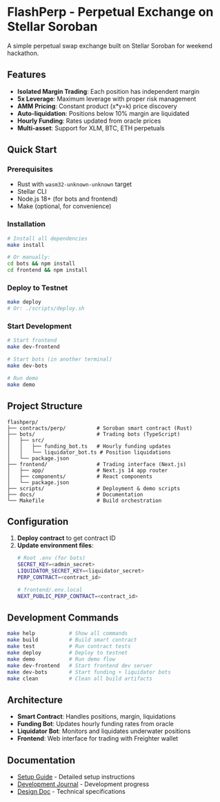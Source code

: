 # FlashPerp - Perpetual Exchange on Stellar Soroban

A simple perpetual swap exchange built on Stellar Soroban for weekend hackathon.

## Features
- **Isolated Margin Trading**: Each position has independent margin
- **5x Leverage**: Maximum leverage with proper risk management  
- **AMM Pricing**: Constant product (x*y=k) price discovery
- **Auto-liquidation**: Positions below 10% margin are liquidated
- **Hourly Funding**: Rates updated from oracle prices
- **Multi-asset**: Support for XLM, BTC, ETH perpetuals

## Quick Start

### Prerequisites
- Rust with `wasm32-unknown-unknown` target
- Stellar CLI
- Node.js 18+ (for bots and frontend)
- Make (optional, for convenience)

### Installation
```bash
# Install all dependencies
make install

# Or manually:
cd bots && npm install
cd frontend && npm install
```

### Deploy to Testnet
```bash
make deploy
# Or: ./scripts/deploy.sh
```

### Start Development
```bash
# Start frontend
make dev-frontend

# Start bots (in another terminal)  
make dev-bots

# Run demo
make demo
```

## Project Structure

```
flashperp/
├── contracts/perp/          # Soroban smart contract (Rust)
├── bots/                    # Trading bots (TypeScript)
│   ├── src/
│   │   ├── funding_bot.ts   # Hourly funding updates
│   │   └── liquidator_bot.ts # Position liquidations
│   └── package.json
├── frontend/                # Trading interface (Next.js)
│   ├── app/                 # Next.js 14 app router
│   ├── components/          # React components
│   └── package.json
├── scripts/                 # Deployment & demo scripts
├── docs/                    # Documentation
└── Makefile                 # Build orchestration
```

## Configuration

1. **Deploy contract** to get contract ID
2. **Update environment files**:
   ```bash
   # Root .env (for bots)
   SECRET_KEY=<admin_secret>
   LIQUIDATOR_SECRET_KEY=<liquidator_secret>
   PERP_CONTRACT=<contract_id>
   
   # frontend/.env.local  
   NEXT_PUBLIC_PERP_CONTRACT=<contract_id>
   ```

## Development Commands

```bash
make help           # Show all commands
make build          # Build smart contract
make test           # Run contract tests  
make deploy         # Deploy to testnet
make demo           # Run demo flow
make dev-frontend   # Start frontend dev server
make dev-bots       # Start funding + liquidator bots
make clean          # Clean all build artifacts
```

## Architecture

- **Smart Contract**: Handles positions, margin, liquidations
- **Funding Bot**: Updates hourly funding rates from oracle
- **Liquidator Bot**: Monitors and liquidates underwater positions  
- **Frontend**: Web interface for trading with Freighter wallet

## Documentation

- [Setup Guide](SETUP.md) - Detailed setup instructions
- [Development Journal](journal.md) - Development progress
- [Design Doc](docs/perp_design.md) - Technical specifications